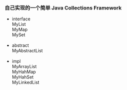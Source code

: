 


### 自己实现的一个简单  Java Collections Framework



* interface  <br>
             MyList <br>
             MyMap <br>
             MySet<br>
            
* abstract  <br>
             MyAbstractList  <br>          
            
* impl      <br>
            MyArrayList<br>
             MyHahMap<br>
             MyHahSet<br>
             MyLinkedList<br>
